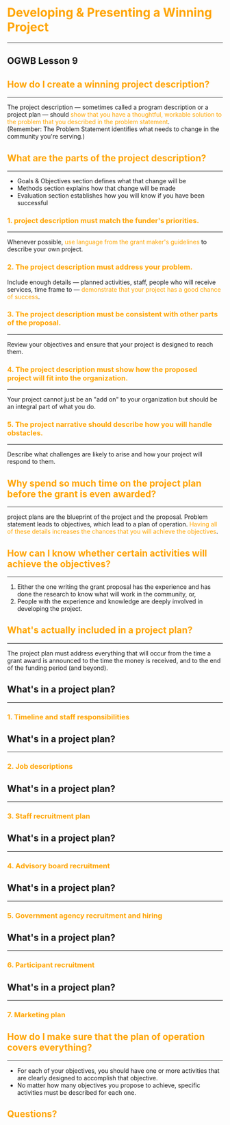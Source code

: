# <span style="color: orange;">Developing & Presenting a Winning Project</span>
---
## OGWB Lesson 9



## <span style="color: orange;">How do I create a winning project description?</span>
---
<div style="text-align:left;">The project description &mdash; sometimes called a program description or a project plan &mdash; should <span style="color: orange;">show that you have a thoughtful, workable solution to the problem that you described in the problem statement</span>.</div>
<div style="text-align:left;">(Remember: The Problem Statement identifies what needs to change in the community you're serving.)</div>



## <span style="color: orange;">What are the parts of the project description?</span>
---
* Goals & Objectives section defines what that change will be  <!-- .element: class="fragment" data-fragment-index="2" -->
* Methods section explains how that change will be made  <!-- .element: class="fragment" data-fragment-index="3" -->
* Evaluation section establishes how you will know if you have been successful  <!-- .element: class="fragment" data-fragment-index="4" -->



### <div style="text-align:left;"><span style="color: orange;">1. project description must match the funder's priorities.</span></div>
---
<div style="text-align:left;">Whenever possible, <span style="color: orange;">use language from the grant maker's guidelines</span> to describe your own project.</div>




### <div style="text-align:left;"><span style="color: orange;">2. The project description must address your problem.</span></div>
<div style="text-align:left;">Include enough details &mdash; planned activities, staff, people who will receive services, time frame to &mdash; <span style="color: orange;">demonstrate that your project has a good chance of success</span>.</div>



### <div style="text-align:left;"><span style="color: orange;">3. The project description must be consistent with other parts of the proposal.</span></div>
---
<div style="text-align:left;">Review your objectives and ensure that your project is designed to reach them.</div>



### <div style="text-align:left;"><span style="color: orange;">4. The project description must show how the proposed project will fit into the organization.</span></div>
---
<div style="text-align:left;">Your project cannot just be an "add on" to your organization but should be an integral part of what you do.</div>



### <div style="text-align:left;"><span style="color: orange;">5. The project narrative should describe how you will handle obstacles.</span></div>
---
<div style="text-align:left;">Describe what challenges are likely to arise and how your project will respond to them.</div>



## <span style="color: orange;">Why spend so much time on the project plan before the grant is even awarded?</span>
---
<div style="text-align:left;">project plans are the blueprint of the project and the proposal. Problem statement leads to objectives, which lead to a plan of operation. <span style="color: orange;">Having all of these details increases the chances that you will achieve the objectives</span>.</div>



## <span style="color: orange;">How can I know whether certain activities will achieve the objectives?</span>
---
1. Either the one writing the grant proposal has the experience and has done the research to know what will work in the community, or,  <!-- .element: class="fragment" data-fragment-index="1" -->
2. People with the experience and knowledge are deeply involved in developing the project.  <!-- .element: class="fragment" data-fragment-index="2" -->



## <span style="color: orange;">What's actually included in a project plan?</span>
---
<div style="text-align:left;">The project plan must address everything that will occur from the time a grant award is announced to the time the money is received, and to the end of the funding period (and beyond).</div>



## What's in a project plan?
---
### <span style="color: orange;">1. Timeline and staff responsibilities</span>



## What's in a project plan?
---
### <span style="color: orange;">2. Job descriptions</span>



## What's in a project plan?
---
### <span style="color: orange;">3. Staff recruitment plan</span>



## What's in a project plan?
---
### <span style="color: orange;">4. Advisory board recruitment</span>



## What's in a project plan?
---
### <span style="color: orange;">5. Government agency recruitment and hiring</span>



## What's in a project plan?
---
### <span style="color: orange;">6. Participant recruitment</span>



## What's in a project plan?
---
### <span style="color: orange;">7. Marketing plan</span>



## <span style="color: orange;">How do I make sure that the plan of operation covers everything?</span>
---

* For each of your objectives, you should have one or more activities that are clearly designed to accomplish that objective.  <!-- .element: class="fragment" data-fragment-index="1" -->
* No matter how many objectives you propose to achieve, specific activities must be described for each one.  <!-- .element: class="fragment" data-fragment-index="2" -->



## <span style="color: orange;">Questions?</span>